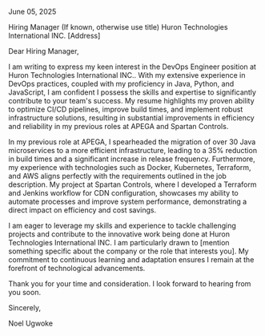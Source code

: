June 05, 2025

Hiring Manager (If known, otherwise use title)
Huron Technologies International INC.
[Address]

Dear Hiring Manager,

I am writing to express my keen interest in the DevOps Engineer position at Huron Technologies International INC..  With my extensive experience in DevOps practices, coupled with my proficiency in Java, Python, and JavaScript, I am confident I possess the skills and expertise to significantly contribute to your team's success.  My resume highlights my proven ability to optimize CI/CD pipelines, improve build times, and implement robust infrastructure solutions, resulting in substantial improvements in efficiency and reliability in my previous roles at APEGA and Spartan Controls.

In my previous role at APEGA, I spearheaded the migration of over 30 Java microservices to a more efficient infrastructure, leading to a 35% reduction in build times and a significant increase in release frequency.  Furthermore, my experience with technologies such as Docker, Kubernetes, Terraform, and AWS aligns perfectly with the requirements outlined in the job description.  My project at Spartan Controls, where I developed a Terraform and Jenkins workflow for CDN configuration, showcases my ability to automate processes and improve system performance, demonstrating a direct impact on efficiency and cost savings.

I am eager to leverage my skills and experience to tackle challenging projects and contribute to the innovative work being done at Huron Technologies International INC. I am particularly drawn to [mention something specific about the company or the role that interests you].  My commitment to continuous learning and adaptation ensures I remain at the forefront of technological advancements.

Thank you for your time and consideration. I look forward to hearing from you soon.

Sincerely,

Noel Ugwoke